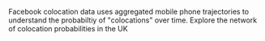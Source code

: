 Facebook colocation data uses aggregated mobile phone trajectories to understand the probabiltiy of "colocations" over time. Explore the network of colocation probabilities in the UK  